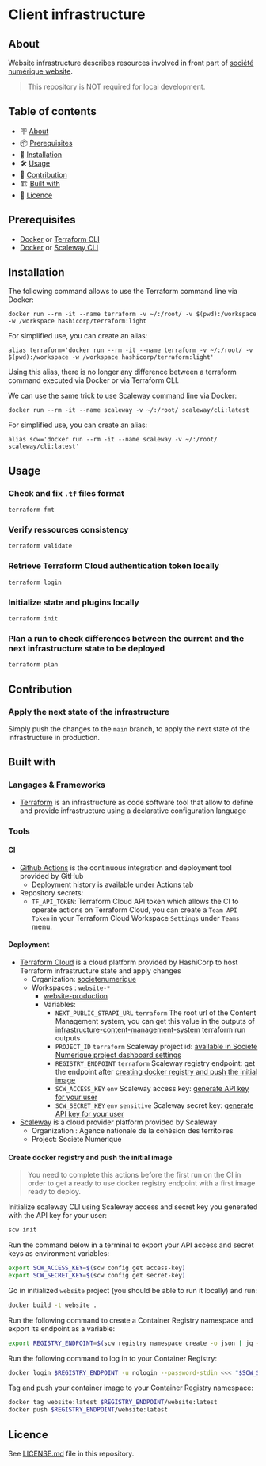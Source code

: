 # Client infrastructure

## About

Website infrastructure describes resources involved in front part of [société numérique website](https://societenumerique.gouv.fr/).

> This repository is NOT required for local development.

## Table of contents

- 🪧 [About](#about)
- 📦 [Prerequisites](#prerequisites)
- 🚀 [Installation](#installation)
- 🛠️ [Usage](#usage)
- 🤝 [Contribution](#contribution)
- 🏗️ [Built with](#built-with)
- 📝 [Licence](#licence)

## Prerequisites

- [Docker](https://www.docker.com/) or [Terraform CLI](https://www.terraform.io/cli)
- [Docker](https://www.docker.com/) or [Scaleway CLI](https://www.scaleway.com/en/docs/developer-tools/scaleway-cli/)

## Installation

The following command allows to use the Terraform command line via Docker:
```shell
docker run --rm -it --name terraform -v ~/:/root/ -v $(pwd):/workspace -w /workspace hashicorp/terraform:light
```

For simplified use, you can create an alias:
```shell
alias terraform='docker run --rm -it --name terraform -v ~/:/root/ -v $(pwd):/workspace -w /workspace hashicorp/terraform:light'
```

Using this alias, there is no longer any difference between a terraform command executed via Docker or via Terraform CLI.

We can use the same trick to use Scaleway command line via Docker:
```shell
docker run --rm -it --name scaleway -v ~/:/root/ scaleway/cli:latest
```

For simplified use, you can create an alias:
```shell
alias scw='docker run --rm -it --name scaleway -v ~/:/root/ scaleway/cli:latest'
```

## Usage

### Check and fix `.tf` files format

```shell
terraform fmt
```

### Verify ressources consistency

```shell
terraform validate
```

### Retrieve Terraform Cloud authentication token locally

```shell
terraform login
```

### Initialize state and plugins locally

```shell
terraform init
```

### Plan a run to check differences between the current and the next infrastructure state to be deployed

```shell
terraform plan
```

## Contribution

### Apply the next state of the infrastructure

Simply push the changes to the `main` branch, to apply the next state of the infrastructure in production.

## Built with

### Langages & Frameworks

- [Terraform](https://www.terraform.io/) is an infrastructure as code software tool that allow to define and provide infrastructure using a declarative configuration language

### Tools

#### CI

- [Github Actions](https://docs.github.com/en/actions) is the continuous integration and deployment tool provided by GitHub
  - Deployment history is available [under Actions tab](https://github.com/societenumerique-gouv-fr/infrastructure-website/actions)
- Repository secrets:
  - `TF_API_TOKEN`: Terraform Cloud API token which allows the CI to operate actions on Terraform Cloud, you can create a `Team API Token` in your Terraform Cloud Workspace `Settings` under `Teams` menu.

#### Deployment

- [Terraform Cloud](https://app.terraform.io/) is a cloud platform provided by HashiCorp to host Terraform infrastructure state and apply changes
  - Organization: [societenumerique](https://app.terraform.io/app/societenumerique/workspaces)
  - Workspaces : `website-*`
    - [website-production](https://app.terraform.io/app/societe-numerique/workspaces/website-production)
    - Variables:
      - `NEXT_PUBLIC_STRAPI_URL` `terraform` The root url of the Content Management system, you can get this value in the outputs of [infrastructure-content-management-system](https://github.com/societenumerique-gouv-fr/infrastructure-content-management-system) terraform run outputs
      - `PROJECT_ID` `terraform` Scaleway project id: [available in Societe Numerique project dashboard settings](https://console.scaleway.com/project/settings)
      - `REGISTRY_ENDPOINT` `terraform` Scaleway registry endpoint: get the endpoint after [creating docker registry and push the initial image](#create-docker-registry-and-push-the-initial-image)
      - `SCW_ACCESS_KEY` `env` Scaleway access key: [generate API key for your user](https://console.scaleway.com/iam/users)
      - `SCW_SECRET_KEY` `env` `sensitive` Scaleway secret key: [generate API key for your user](https://console.scaleway.com/iam/users)
- [Scaleway](https://console.scaleway.com/) is a cloud provider platform provided by Scaleway
  - Organization : Agence nationale de la cohésion des territoires
  - Project: Societe Numerique

#### Create docker registry and push the initial image

> You need to complete this actions before the first run on the CI in order to get a ready to use docker registry endpoint with a first image ready to deploy.

Initialize scaleway CLI using Scaleway access and secret key you generated with the API key for your user:
```bash
scw init
```
Run the command below in a terminal to export your API access and secret keys as environment variables:
```bash
export SCW_ACCESS_KEY=$(scw config get access-key)
export SCW_SECRET_KEY=$(scw config get secret-key)
```
Go in initialized `website` project (you should be able to run it locally) and run:
```bash
docker build -t website .
```

Run the following command to create a Container Registry namespace and export its endpoint as a variable:
```bash
export REGISTRY_ENDPOINT=$(scw registry namespace create -o json | jq -r '.endpoint')
```

Run the following command to log in to your Container Registry:
```bash
docker login $REGISTRY_ENDPOINT -u nologin --password-stdin <<< "$SCW_SECRET_KEY"
```

Tag and push your container image to your Container Registry namespace:
```bash
docker tag website:latest $REGISTRY_ENDPOINT/website:latest
docker push $REGISTRY_ENDPOINT/website:latest
```

## Licence

See [LICENSE.md](./LICENSE.md) file in this repository.
